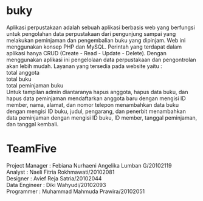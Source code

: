 # buky

Aplikasi perpustakaan adalah sebuah aplikasi berbasis web yang berfungsi untuk pengolahan data perpustakaan dari pengunjung sampai yang melakukan peminjaman dan pengembalian buku yang dipinjam. Web ini menggunakan konsep PHP dan MySQL. Perintah yang terdapat dalam aplikasi hanya CRUD (Create - Read - Update - Delete). Dengan menggunakan aplikasi ini pengelolaan data perpustakaan dan pengontrolan akan lebih mudah. 
Layanan yang tersedia pada website yaitu : <br/>
total anggota <br/>
total buku<br/>
total peminjaman buku <br/>
Untuk tampilan admin diantaranya
hapus anggota, hapus data buku, dan hapus data peminjaman
mendaftarkan anggota baru dengan mengisi ID member, nama, alamat, dan nomor telepon
menambahkan data buku dengan mengisi ID buku, judul, pengarang, dan penerbit
menambahkan data peminjaman dengan mengisi ID buku, ID member, tanggal peminjaman, dan tanggal kembali.

# TeamFive

Project Manager	: Febiana Nurhaeni Angelika Lumban G/20102119 <br/>
Analyst			    : Naeli Fitria Rokhmawati/20102081 <br/>
Designer 		    : Avief Reja Satria/20102044 <br/>
Data Engineer		: Diki Wahyudi/20102093 <br/>
Programmer		  : Muhammad Mahmuda Prawira/20102051
